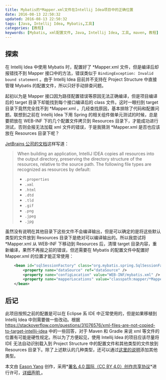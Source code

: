 ```yaml
---
title: Mybatis的*Mapper.xml文件在Intellij Idea项目中的正确位置
date: 2016-08-13 22:50:32
updated: 2016-08-13 22:50:32
tags: [Java, Intellij Idea, Mybatis,工具]
categories: [教程]
keywords: [Mybatis, xml配置文件, Java, Intellij Idea, 工具, maven, 教程]
---
```


## 探索

在 Intellij Idea 中使用 Mybatis 时，配置好了 *Mapper.xml 文件，但是编译后却报错找不到 Mapper 接口中的方法，错误类似于 `BindingException: Invalid bound statement` 。由于 Intellij Idea 目前并不支持在 Project Structure 中直接管理 Mybatis 的配置文件，所以只好手动排查问题。

起初以为是 Mapper 接口因为路径配置错误等原因无法正确编译，但是项目编译后的 target 目录下却能找到每个接口编译后的 class 文件。这时一眼扫到 target 目录下竟然完全找不到 *Mapper.xml 。几经查找原因，基本排除了代码和配置问题。联想到之前在 Intellij Idea 下用 Spring 的相关组件做单元测试的时候，总是要把放在 WEB-INF 下的几个配置文件拷贝到 Resources 目录下，才能成功进行测试，否则会报无法加载 xml 文件的错误，于是我猜测 *Mapper.xml 是否也应该放在 Resources 目录下呢？<!--more-->

[JetBrains 公司的文档](https://www.jetbrains.com/help/idea/2016.2/resource-files.html)这样写道：

> When building an application, IntelliJ IDEA copies all resources into the output directory, preserving the directory structure of the resources, relative to the source path. The following file types are recognized as resources by default:
>
> - `.properties`
> - `.xml`
> - `.html`
> - `.dtd`
> - `.tld`
> - `.gif`
> - `.png`
> - `.jpeg`
> - `.jpg`

虽然没有说明在其他目录下这些文件不会编译输出，但是可以确定的是将这些默认类型的文件放到 Resources 目录下是绝对可以编译输出的。所以我尝试将 *Mapper.xml 从 WEB-INF 下移动到 Resources 后，清理 target 目录内容，重新编译，果然不再报之前的错误，但还需要在 Mybatis 的配置文件中配置好 Mapper.xml 的位置才能正常使用：

```xml
    <bean id="sqlSessionFactory" class="org.mybatis.spring.SqlSessionFactoryBean">
        <property name="dataSource" ref="dataSource" />
        <property name="configLocation" value="WEB-INF/mybatis.xml" />
        <property name="mapperLocations" value="classpath:mapper/*Mapper.xml" />
    </bean>
```

## 后记

此项目按照之前的配置是可以在 Eclipse 系 IDE 中正常使用的，但是如果移植到 Intellij Idea 中则需要做一些改动。根据 https://stackoverflow.com/questions/31076576/xml-files-are-not-copied-to-target-intellij-idea 中的一些回答，对于 Maven 和 Gradle 来说 xml 等文件的位置有可能是硬性规定。所以为了方便起见，使用 Intellij Idea 的项目应该尽量将 IDE 无法自动识别载入到 Project Structure 中的配置文件和其他类型的文件放到 Resources 目录下。除了上述默认的几种类型，还可以通过[这里的说明](https://www.jetbrains.com/help/idea/2016.2/compiler.html)添加其他类型。

本文由 [Eason Yang](https://easonyang.com) 创作，采用*[署名 4.0 国际（CC BY 4.0）创作共享协议](http://creativecommons.org/licenses/by/4.0/deed.zh)*进行许可，[详细声明 ](https://easonyang.com/about/)。